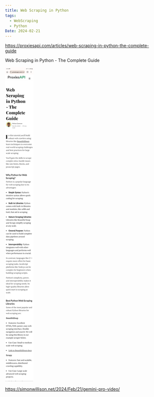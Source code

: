 ```yaml
---
title: Web Scraping in Python
tags:
  - WebScraping
  - Python
Date: 2024-02-21
---
```

<https://proxiesapi.com/articles/web-scraping-in-python-the-complete-guide>

Web Scraping in Python - The Complete Guide

![](../_asset/2024-02-21webscapping_image_1.jpg)

<https://simonwillison.net/2024/Feb/21/gemini-pro-video/>